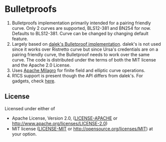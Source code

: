 # Bulletproofs

1. Bulletproofs implementation primarily intended for a pairing friendly curve. Only 2 curves are supported, BLS12-381 and BN254 for now. 
Defaults to BLS12-381. Curve can be changed by changing default feature.
2. Largely based on [dalek's Bulletproof implementation](https://github.com/dalek-cryptography/bulletproofs). 
dalek's is not used since it works over Ristretto curve but since Ursa's credentials are on a pairing friendly curve, 
the Bulletproof needs to work over the same curve. The code is distributed under the terms of both the MIT license and the Apache 2.0 License.
3. Uses [Apache Milagro](https://github.com/milagro-crypto/amcl) for finite field and elliptic curve operations.
4. R1CS support is present though the API differs from dalek's. For gadgets, check [here](src/r1cs/gadgets).

## License
Licensed under either of
- Apache License, Version 2.0, ([LICENSE-APACHE](./LICENSE-APACHE) or http://www.apache.org/licenses/LICENSE-2.0)
- MIT license ([LICENSE-MIT](./LICENSE-MIT) or http://opensource.org/licenses/MIT)
at your option.
